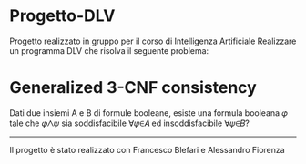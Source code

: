# Progetto-DLV
Progetto realizzato in gruppo per il corso di Intelligenza Artificiale
Realizzare un programma DLV che risolva il seguente problema:
# Generalized 3-CNF consistency
Dati due insiemi A e B di formule booleane, esiste una formula booleana 𝜑 tale che 𝜑⋀𝜓 sia soddisfacibile ∀𝜓∈𝐴 ed insoddisfacibile ∀𝜓∈𝐵?

---
Il progetto è stato realizzato con Francesco Blefari e Alessandro Fiorenza
